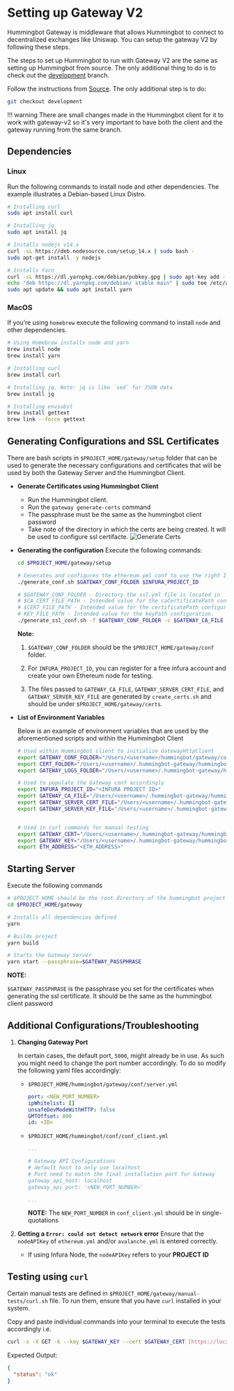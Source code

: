 # Setting up Gateway V2

Hummingbot Gateway is middleware that allows Hummingbot to connect to decentralized exchanges like Uniswap. You can setup the gateway V2 by following these steps.

The steps to set up Hummingbot to run with Gateway V2 are the same as setting up Hummingbot from source. The only additional thing to do is to check out the [development](https://github.com/hummingbot/hummingbot/tree/development) branch.

Follow the instructions from [Source](https://hummingbot.org/installation/source/). The only additional step is to do:

```bash
git checkout development

```

!!! warning
    There are small changes made in the Hummingbot client for it to work with gateway-v2 so it's very important to have both the client and the gateway running from the same branch.

## Dependencies

### Linux

Run the following commands to install node and other dependencies. The example illustrates a Debian-based Linux Distro.

```bash
# Installing curl
sudo apt install curl

# Installing jq
sudo apt install jq

# Installs nodejs v14.x
curl -sL https://deb.nodesource.com/setup_14.x | sudo bash -
sudo apt-get install -y nodejs

# Installs Yarn
curl -sL https://dl.yarnpkg.com/debian/pubkey.gpg | sudo apt-key add -
echo "deb https://dl.yarnpkg.com/debian/ stable main" | sudo tee /etc/apt/sources.list.d/yarn.list
sudo apt update && sudo apt install yarn

```

### MacOS

If you’re using `homebrew` execute the following command to install `node` and other dependencies.

```bash
# Using Homebrew installs node and yarn
brew install node
brew install yarn

# Installing curl
brew install curl

# Installing jq. Note: jq is like `sed` for JSON data
brew install jq

# Installing envsubst
brew install gettext
brew link --force gettext

```

## Generating Configurations and SSL Certificates

There are bash scripts in `$PROJECT_HOME/gateway/setup` folder that can be used to generate the necessary configurations and certificates that will be used by both the Gateway Server and the Hummingbot Client.

- **Generate Certificates using Hummingbot Client**
  - Run the Hummingbot client.
  - Run the `gateway generate-certs` command
  - The passphrase must be the same as the hummingbot client password
  - Take note of the directory in which the certs are being created. It will be used to configure ssl certifacte.
        ![Generate Certs](/assets/img/generate-certs.png)
- **Generating the configuration**
    Execute the following commands:

    ```bash
    cd $PROJECT_HOME/gateway/setup

    # Generates and configures the ethereum.yml conf to use the right Infura Eth node
    ./generate_conf.sh $GATEWAY_CONF_FOLDER $INFURA_PROJECT_ID

    # $GATEWAY_CONF_FOLDER - Directory the ssl.yml file is located in
    # $CA_CERT_FILE_PATH - Intended value for the caCertificatePath configuration.
    # $CERT_FILE_PATH - Intended value for the certificatePath configuration.
    # KEY_FILE_PATH - Intended value for the keyPath configuration.
    ./generate_ssl_conf.sh -f $GATEWAY_CONF_FOLDER -c $GATEWAY_CA_FILE -e $GATEWAY_SERVER_CERT_FILE -k $GATEWAY_SERVER_KEY_FILE

    ```

    **Note:**

    1. `$GATEWAY_CONF_FOLDER` should be the `$PROJECT_HOME/gateway/conf` folder.

    2. For `INFURA_PROJECT_ID`, you can register for a free infura account and create your own Ethereum node for testing.

    3. The files passed to `GATEWAY_CA_FILE`, `GATEWAY_SERVER_CERT_FILE`, and `GATEWAY_SERVER_KEY_FILE` are generated by `create_certs.sh` and should be under `$PROJECT_HOME/gateway/certs`.

- **List of Environment Variables**

    Below is an example of environment variables that are used by the aforementioned scripts and within the Hummingbot Client

    ```bash
    # Used within Hummingbot client to initialize GatewayHttpClient
    export GATEWAY_CONF_FOLDER="/Users/<username>/hummingbot/gateway/conf"
    export CERT_FOLDER="/Users/<username>/.hummingbot-gateway/hummingbot-gateway-36191c46/certs"
    export GATEWAY_LOGS_FOLDER="/Users/<username>/.hummingbot-gateway/hummingbot-gateway-36191c46/logs"

    # Used to populate the Gateway conf accordingly
    export INFURA_PROJECT_ID="<INFURA PROJECT ID>"
    export GATEWAY_CA_FILE="/Users/<username>/.hummingbot-gateway/hummingbot-gateway-36191c46/certs/ca_cert.pem"
    export GATEWAY_SERVER_CERT_FILE="/Users/<username>/.hummingbot-gateway/hummingbot-gateway-36191c46/certs/server_cert.pem"
    export GATEWAY_SERVER_KEY_FILE="/Users/<username>/.hummingbot-gateway/hummingbot-gateway-36191c46/certs/server_key.pem"


    # Used in curl commands for manual-testing
    export GATEWAY_CERT="/Users/<username>/.hummingbot-gateway/hummingbot-gateway-36191c46/certs/client_cert.pem"
    export GATEWAY_KEY="/Users/<username>/.hummingbot-gateway/hummingbot-gateway-36191c46/certs/client_key.pem"
    export ETH_ADDRESS="<ETH_ADDRESS>"

    ```

## Starting Server

Execute the following commands

```bash
# $PROJECT_HOME should be the root directory of the hummingbot project
cd $PROJECT_HOME/gateway

# Installs all dependencies defined
yarn

# Builds project
yarn build

# Starts the Gateway Server
yarn start --passphrase=$GATEWAY_PASSPHRASE
```

**NOTE:**

`$GATEWAY_PASSPHRASE` is the passphrase you set for the certificates when generating the ssl certificate. It should be the same as the hummingbot client password

## Additional Configurations/Troubleshooting

1. **Changing Gateway Port**

    In certain cases, the default port, `5000`, might already be in use. As such you might need to change the port number accordingly. To do so modify the following yaml files accordingly:

    - `$PROJECT_HOME/hummingbot/gateway/conf/server.yml`

        ```yaml
        port: <NEW_PORT_NUMBER>
        ipWhitelist: []
        unsafeDevModeWithHTTP: false
        GMTOffset: 800
        id: <ID>
        ```

    - `$PROJECT_HOME/hummingbot/conf/conf_client.yml`

        ```yaml
        ...
        
        # Gateway API Configurations
        # default host to only use localhost
        # Port need to match the final installation port for Gateway
        gateway_api_host: localhost
        gateway_api_port: '<NEW_PORT_NUMBER>'
        
        ...
        ```

        **NOTE:** The `NEW_PORT_NUMBER` in `conf_client.yml` should be in single-quotations

2. **Getting a `Error: could not detect network` error**
Ensure that the `nodeAPIKey` of `ethereum.yml` and/or `avalanche.yml` is entered correctly.
    - If using Infura Node, the `nodeAPIKey` refers to your **PROJECT ID**

## Testing using `curl`

Certain manual tests are defined in `$PROJECT_HOME/gateway/manual-tests/curl.sh` file. To run them, ensure that you have `curl` installed in your system.

Copy and paste individual commands into your terminal to execute the tests accordingly
i.e.

```bash
curl -s -X GET -k --key $GATEWAY_KEY --cert $GATEWAY_CERT [https://localhost:5000/](https://localhost:500/) | jq
```

Expected Output:

```json
{
  "status": "ok"
}
```
